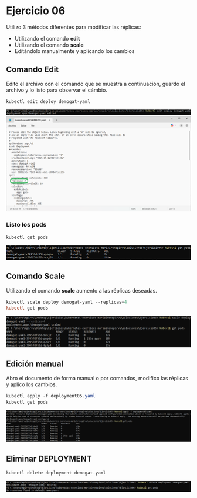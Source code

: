# Ejercicio 06
Utilizo 3 métodos diferentes para modificar las réplicas:
* Utilizando el comando **edit**
* Utilizando el comando **scale** 
* Editándolo manualmente y aplicando los cambios 

## Comando Edit
Edito el archivo con el comando que se muestra a continuación, guardo el archivo y lo listo para observar el cámbio. 
```powershell
kubectl edit deploy demogat-yaml
```
<img src="../../auxiliar/ej6.1.png">
<img src="../../auxiliar/ej6.png">

### Listo los pods 

```powershell
kubectl get pods
```
<img src="../../auxiliar/ej6.2.png">


## Comando Scale
Utilizando el comando **scale** aumento a las réplicas deseadas. 
```powershell
kubectl scale deploy demogat-yaml --replicas=4
kubectl get pods
```
<img src="../../auxiliar/ej6.3.png">

## Edición manual 
Abro el documento de forma manual o por comandos, modifico las réplicas y aplico los cambios. 
```powershell
kubectl apply -f deployment05.yaml
kubectl get pods
```
<img src="../../auxiliar/ej6.5.png">


## Eliminar DEPLOYMENT

 ```powershell 
 kubectl delete deployment demogat-yaml
 ```

 <img src="../../auxiliar/ej6.4.png">